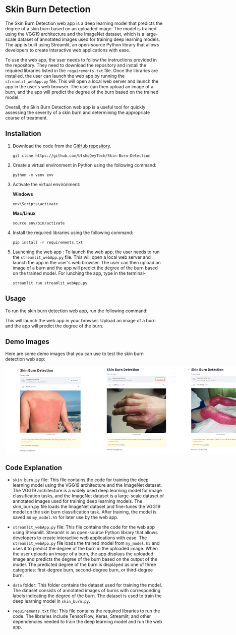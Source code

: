 ﻿# Skin Burn Detection

The Skin Burn Detection web app is a deep learning model that predicts the degree of a skin burn based on an uploaded image. The model is trained using the VGG19 architecture and the ImageNet dataset, which is a large-scale dataset of annotated images used for training deep learning models. The app is built using Streamlit, an open-source Python library that allows developers to create interactive web applications with ease.

To use the web app, the user needs to follow the instructions provided in the repository. They need to download the repository and install the required libraries listed in the `requirements.txt` file. Once the libraries are installed, the user can launch the web app by running the `streamlit_webApp.py` file. This will open a local web server and launch the app in the user's web browser. The user can then upload an image of a burn, and the app will predict the degree of the burn based on the trained model.

Overall, the Skin Burn Detection web app is a useful tool for quickly assessing the severity of a skin burn and determining the appropriate course of treatment.

## Installation

1. Download the code from the [GitHub repository](https://github.com/UtshoDeyTech/Skin-Burn-Detection).

   ```
   git clone https://github.com/UtshoDeyTech/Skin-Burn-Detection
   ```

2. Create a virtual environment in Python using the following command:

   ```
   python -m venv env
   ```

3. Activate the virtual environment:

   **Windows**

   ```
   env\Scripts\activate
   ```

   **Mac/Linux**

   ```
   source env/bin/activate
   ```

4. Install the required libraries using the following command:

   ```
   pip install -r requirements.txt
   ```

5. Launching the web app : To launch the web app, the user needs to run the `streamlit_webApp.py` file. This will open a local web server and launch the app in the user's web browser. The user can then upload an image of a burn and the app will predict the degree of the burn based on the trained model. For lunching the app, type in the terminal-
   ```
   streamlit run streamlit_webApp.py
   ```

## Usage

To run the skin burn detection web app, run the following command:

This will launch the web app in your browser. Upload an image of a burn and the app will predict the degree of the burn.

## Demo Images

Here are some demo images that you can use to test the skin burn detection web app:

<div style="display:flex;">
    <img src="https://raw.githubusercontent.com/UtshoDeyTech/Skin-Burn-Detection/master/1st.PNG" alt="First Degree Burn" width="280" height="280"/> 
    <img src="https://raw.githubusercontent.com/UtshoDeyTech/Skin-Burn-Detection/master/2nd.PNG" alt="Second Degree Burn" width="280" height="280"/> 
    <img src="https://raw.githubusercontent.com/UtshoDeyTech/Skin-Burn-Detection/master/3rd.PNG" alt="Third Degree Burn" width="280" height="280"/>
</div>

## Code Explanation

- `skin burn.py` file: This file contains the code for training the deep learning model using the VGG19 architecture and the ImageNet dataset. The VGG19 architecture is a widely used deep learning model for image classification tasks, and the ImageNet dataset is a large-scale dataset of annotated images used for training deep learning models. The skin_burn.py file loads the ImageNet dataset and fine-tunes the VGG19 model on the skin burn classification task. After training, the model is saved as `my_model.h5` for later use by the web app.

- `streamlit_webApp.py` file: This file contains the code for the web app using Streamlit. Streamlit is an open-source Python library that allows developers to create interactive web applications with ease. The `streamlit_webApp.py` file loads the trained model from `my_model.h5` and uses it to predict the degree of the burn in the uploaded image. When the user uploads an image of a burn, the app displays the uploaded image and predicts the degree of the burn based on the output of the model. The predicted degree of the burn is displayed as one of three categories: first-degree burn, second-degree burn, or third-degree burn.

- `data` folder: This folder contains the dataset used for training the model. The dataset consists of annotated images of burns with corresponding labels indicating the degree of the burn. The dataset is used to train the deep learning model in `skin_burn.py`.

- `requirements.txt` file: This file contains the required libraries to run the code. The libraries include TensorFlow, Keras, Streamlit, and other dependencies needed to train the deep learning model and run the web app.
